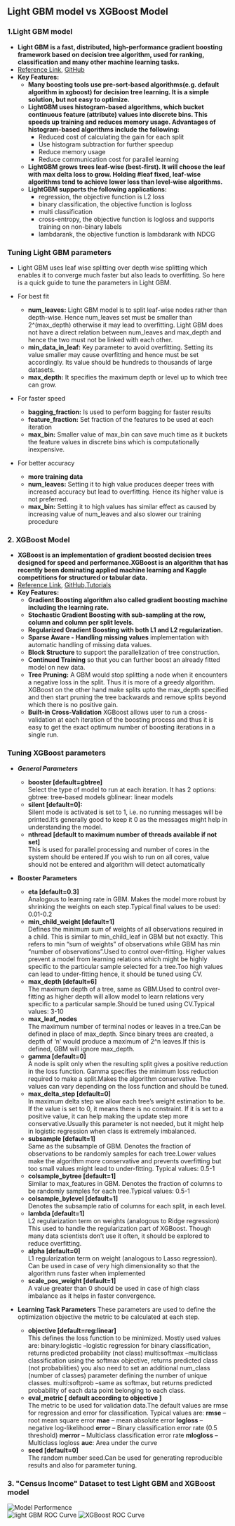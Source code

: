 ## Light GBM model vs XGBoost Model

### 1.Light GBM model

- **Light GBM is a fast, distributed, high-performance gradient boosting framework based on decision tree algorithm, used for ranking, classification and many other machine learning tasks.**
- [Reference Link](https://lightgbm.readthedocs.io/en/latest/), [GitHub](https://github.com/Microsoft/LightGBM) 
- **Key Features:**
  - **Many boosting tools use pre-sort-based algorithms(e.g. default algorithm in xgboost) for decision tree learning. It is a simple solution, but not easy to optimize.**
  - **LightGBM uses histogram-based algorithms, which bucket continuous feature (attribute) values into discrete bins. This speeds up training and reduces memory usage. Advantages of histogram-based algorithms include the following:**
    - Reduced cost of calculating the gain for each split
    - Use histogram subtraction for further speedup
    - Reduce memory usage
    - Reduce communication cost for parallel learning
  - **LightGBM grows trees leaf-wise (best-first). It will choose the leaf with max delta loss to grow. Holding #leaf fixed, leaf-wise algorithms tend to achieve lower loss than level-wise algorithms.**
  - **LightGBM supports the following applications:**
      - regression, the objective function is L2 loss
      - binary classification, the objective function is logloss
      - multi classification
      - cross-entropy, the objective function is logloss and supports training on non-binary labels
      - lambdarank, the objective function is lambdarank with NDCG   
      
### Tuning Light GBM parameters   
- Light GBM uses leaf wise splitting over depth wise splitting which enables it to converge much faster but also leads to overfitting. So here is a quick guide to tune the parameters in Light GBM.

- For best fit
    - **num_leaves:** Light GBM model is to split leaf-wise nodes rather than depth-wise. Hence num_leaves set must be smaller than 2^(max_depth) otherwise it may lead to overfitting. Light GBM does not have a direct relation between num_leaves and max_depth and hence the two must not be linked with each other.
    - **min_data_in_leaf:** Key parameter to avoid overfitting. Setting its value smaller may cause overfitting and hence must be set accordingly. Its value should be hundreds to thousands of large datasets.
    - **max_depth:** It specifies the maximum depth or level up to which tree can grow.
 

- For faster speed
    - **bagging_fraction:** Is used to perform bagging for faster results
    - **feature_fraction:** Set fraction of the features to be used at each iteration
    - **max_bin:** Smaller value of max_bin can save much time as it buckets the feature values in discrete bins which is computationally inexpensive.
 

- For better accuracy
    - **more training data**
    - **num_leaves:** Setting it to high value produces deeper trees with increased accuracy but lead to overfitting. Hence its higher value is not preferred.
    - **max_bin:** Setting it to high values has similar effect as caused by increasing value of num_leaves and also slower our training procedure

### 2. XGBoost Model

- **XGBoost is an implementation of gradient boosted decision trees designed for speed and performance.XGBoost is an algorithm that has recently been dominating applied machine learning and Kaggle competitions for structured or tabular data.**
- [Reference Link](https://xgboost.readthedocs.io/en/latest/), [GitHub](https://github.com/dmlc/xgboost),[Tutorials](https://github.com/dmlc/xgboost/tree/master/demo#tutorials)
- **Key Features:**
    - **Gradient Boosting algorithm also called gradient boosting machine including the learning rate.**
    - **Stochastic Gradient Boosting with sub-sampling at the row, column and column per split levels.**
    - **Regularized Gradient Boosting with both L1 and L2 regularization.**
    - **Sparse Aware - Handling missing values** implementation with automatic handling of missing data values.
    - **Block Structure** to support the parallelization of tree construction.
    - **Continued Training** so that you can further boost an already fitted model on new data.
    - **Tree Pruning:** A GBM would stop splitting a node when it encounters a negative loss in the split. Thus it is more of a greedy algorithm. XGBoost on the other hand make splits upto the max_depth specified and then start pruning the tree backwards and remove splits beyond which there is no positive gain.
    - **Built-in Cross-Validation**  XGBoost allows user to run a cross-validation at each iteration of the boosting process and thus it is easy to get the exact optimum number of boosting iterations in a single run.
    

### Tuning XGBoost parameters

- ***General Parameters***
    - **booster [default=gbtree]**   
        Select the type of model to run at each iteration. It has 2 options:
            gbtree: tree-based models
            gblinear: linear models
    - **silent [default=0]:**   
        Silent mode is activated is set to 1, i.e. no running messages will be printed.It’s generally good to keep it 0 as the messages might help in understanding the model.
    - **nthread [default to maximum number of threads available if not set]**   
        This is used for parallel processing and number of cores in the system should be entered.If you wish to run on all cores, value should not be entered and algorithm will detect automatically
 

- **Booster Parameters**

    - **eta [default=0.3]**   
        Analogous to learning rate in GBM. Makes the model more robust by shrinking the weights on each step.Typical final values to be used: 0.01-0.2
    - **min_child_weight [default=1]**   
        Defines the minimum sum of weights of all observations required in a child. This is similar to min_child_leaf in GBM but not exactly. This refers to min “sum of weights” of observations while GBM has min “number of observations”.Used to control over-fitting. Higher values prevent a model from learning relations which might be highly specific to the particular sample selected for a tree.Too high values can lead to under-fitting hence, it should be tuned using CV.
    - **max_depth [default=6]**   
        The maximum depth of a tree, same as GBM.Used to control over-fitting as higher depth will allow model to learn relations very specific to a particular sample.Should be tuned using CV.Typical values: 3-10
    - **max_leaf_nodes**   
        The maximum number of terminal nodes or leaves in a tree.Can be defined in place of max_depth. Since binary trees are created, a depth of ‘n’ would produce a maximum of 2^n leaves.If this is defined, GBM will ignore max_depth.
    - **gamma [default=0]**   
        A node is split only when the resulting split gives a positive reduction in the loss function. Gamma specifies the minimum loss reduction required to make a split.Makes the algorithm conservative. The values can vary depending on the loss function and should be tuned.
    - **max_delta_step [default=0]**   
        In maximum delta step we allow each tree’s weight estimation to be. If the value is set to 0, it means there is no constraint. If it is set to a positive value, it can help making the update step more conservative.Usually this parameter is not needed, but it might help in logistic regression when class is extremely imbalanced.
    - **subsample [default=1]**   
        Same as the subsample of GBM. Denotes the fraction of observations to be randomly samples for each tree.Lower values make the algorithm more conservative and prevents overfitting but too small values might lead to under-fitting. Typical values: 0.5-1
    - **colsample_bytree [default=1]**   
        Similar to max_features in GBM. Denotes the fraction of columns to be randomly samples for each tree.Typical values: 0.5-1
    - **colsample_bylevel [default=1]**   
        Denotes the subsample ratio of columns for each split, in each level.
    - **lambda [default=1]**   
        L2 regularization term on weights (analogous to Ridge regression) This used to handle the regularization part of XGBoost. Though many data scientists don’t use it often, it should be explored to reduce overfitting.
    - **alpha [default=0]**   
        L1 regularization term on weight (analogous to Lasso regression). Can be used in case of very high dimensionality so that the algorithm runs faster when implemented
    - **scale_pos_weight [default=1]**   
        A value greater than 0 should be used in case of high class imbalance as it helps in faster convergence.
 

- **Learning Task Parameters**
These parameters are used to define the optimization objective the metric to be calculated at each step.

    - **objective [default=reg:linear]**   
        This defines the loss function to be minimized. Mostly used values are:
            binary:logistic –logistic regression for binary classification, returns predicted probability (not class)
            multi:softmax –multiclass classification using the softmax objective, returns predicted class (not probabilities)
        you also need to set an additional num_class (number of classes) parameter defining the number of unique classes. multi:softprob –same as softmax, but returns predicted probability of each data point belonging to each class.
    - **eval_metric [ default according to objective ]**   
        The metric to be used for validation data.The default values are rmse for regression and error for classification.
        Typical values are:
            **rmse** – root mean square error
            **mae** – mean absolute error
            **logloss** – negative log-likelihood
            **error** – Binary classification error rate (0.5 threshold)
            **merror** – Multiclass classification error rate
            **mlogloss** – Multiclass logloss
            **auc**: Area under the curve
    - **seed [default=0]**   
        The random number seed.Can be used for generating reproducible results and also for parameter tuning.

    

    
### 3. "Census Income" Dataset to test Light GBM and XGBoost model   

![Model Performence](https://github.com/Pyligent/lightGBM_vs_XGBoost/blob/master/gbm_result.png)   
![light GBM ROC Curve](https://github.com/Pyligent/lightGBM_vs_XGBoost/blob/master/lightgbm.png)
![XGBoost ROC Curve](https://github.com/Pyligent/lightGBM_vs_XGBoost/blob/master/xgboost.png)







